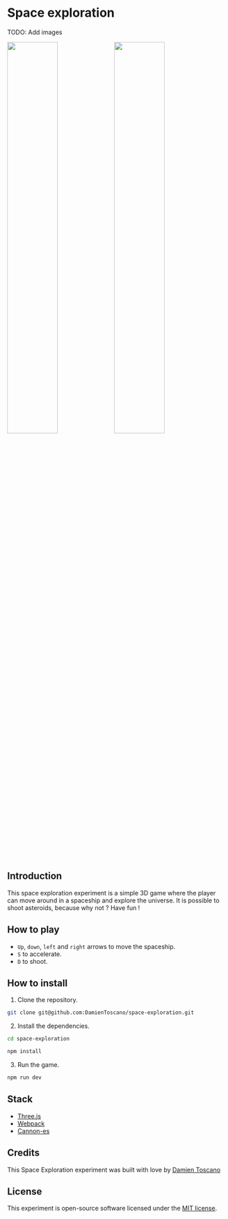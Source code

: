 # Space exploration

TODO: Add images

<p float="left">
    <img style="width: 48%;" src="" alt="">
    <img style="width: 48%;" src="" alt="">
</p>

## Introduction

This space exploration experiment is a simple 3D game where the player can move around in a spaceship and explore the universe. It is possible to shoot asteroids, because why not ? 
Have fun !

## How to play

- `Up`, `down`, `left` and `right` arrows to move the spaceship.
- `S` to accelerate.
- `D` to shoot.

## How to install

1. Clone the repository.

```bash
git clone git@github.com:DamienToscano/space-exploration.git
```

2. Install the dependencies.

```bash
cd space-exploration

npm install
```

3. Run the game.

```bash
npm run dev
```

## Stack

- [Three.js](https://threejs.org/)
- [Webpack](https://webpack.js.org/)
- [Cannon-es](https://pmndrs.github.io/cannon-es/docs/index.html)

## Credits

This Space Exploration experiment was built with love by [Damien Toscano](https://twitter.com/DamienToscano)

## License

This experiment is open-source software licensed under the [MIT license](https://opensource.org/licenses/MIT).